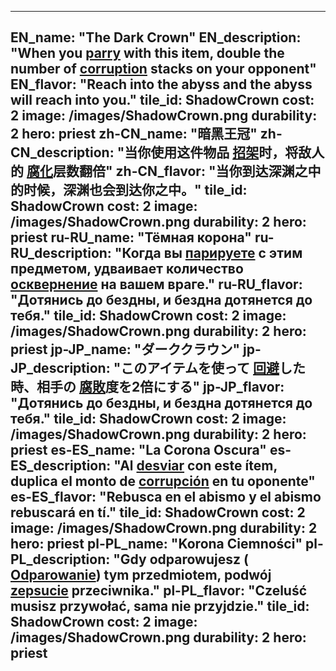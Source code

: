 ---

EN_name: "The Dark Crown"
EN_description: "When you  <u>parry</u> with this item, double the number of  <u>corruption</u> stacks on your opponent"
EN_flavor: "Reach into the abyss and the abyss will reach into you."
tile_id: ShadowCrown
cost: 2
image: /images/ShadowCrown.png
durability: 2
hero: priest
zh-CN_name: "暗黑王冠"
zh-CN_description: "当你使用这件物品 <u>招架</u>时，将敌人的 <u>腐化</u>层数翻倍"
zh-CN_flavor: "当你到达深渊之中的时候，深渊也会到达你之中。"
tile_id: ShadowCrown
cost: 2
image: /images/ShadowCrown.png
durability: 2
hero: priest
ru-RU_name: "Тёмная корона"
ru-RU_description: "Когда вы  <u>парируете</u> с этим предметом, удваивает количество  <u>осквернение</u> на вашем враге."
ru-RU_flavor: "Дотянись до бездны, и бездна дотянется до тебя."
tile_id: ShadowCrown
cost: 2
image: /images/ShadowCrown.png
durability: 2
hero: priest
jp-JP_name: "ダーククラウン"
jp-JP_description: "このアイテムを使って <u>回避</u>した時、相手の <u>腐敗</u>度を2倍にする"
jp-JP_flavor: "Дотянись до бездны, и бездна дотянется до тебя."
tile_id: ShadowCrown
cost: 2
image: /images/ShadowCrown.png
durability: 2
hero: priest
es-ES_name: "La Corona Oscura"
es-ES_description: "Al  <u>desviar</u> con este ítem, duplica el monto de  <u>corrupción</u> en tu oponente"
es-ES_flavor: "Rebusca en el abismo y el abismo rebuscará en tí."
tile_id: ShadowCrown
cost: 2
image: /images/ShadowCrown.png
durability: 2
hero: priest
pl-PL_name: "Korona Ciemności"
pl-PL_description: "Gdy odparowujesz ( <u>Odparowanie</u>) tym przedmiotem, podwój  <u>zepsucie</u> przeciwnika."
pl-PL_flavor: "Czeluść musisz przywołać, sama nie przyjdzie."
tile_id: ShadowCrown
cost: 2
image: /images/ShadowCrown.png
durability: 2
hero: priest
---